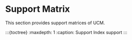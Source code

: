 # Support Matrix
This section provides support matrices of UCM.

:::{toctree}
:maxdepth: 1
:caption: Support Index
support
:::